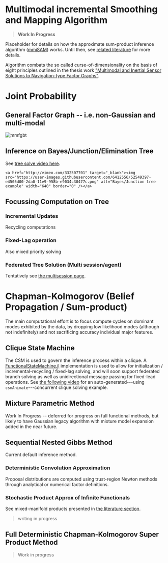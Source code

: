 #  Multimodal incremental Smoothing and Mapping Algorithm

> **Work In Progress**

Placeholder for details on how the approximate sum-product inference algorithm ([mmiSAM](https://github.com/JuliaRobotics/IncrementalInference.jl)) works.  Until then, see [related literature](http://www.juliarobotics.org/Caesar.jl/latest/refs/literature/) for more details.

Algorithm combats the so called curse-of-dimensionality on the basis of eight principles outlined in the thesis work ["Multimodal and Inertial Sensor Solutions to Navigation-type Factor Graphs"](http://www.juliarobotics.org/Caesar.jl/latest/refs/literature/#Direct-References-1).

# Joint Probability

## General Factor Graph -- i.e. non-Gaussian and multi-modal

![mmfgbt](https://user-images.githubusercontent.com/6412556/52549388-db5f8b80-2da0-11e9-959c-4a8fe0890a87.gif)

## Inference on Bayes/Junction/Elimination Tree

See [tree solve video here](https://vimeo.com/332507701).

```@raw html
<a href="http://vimeo.com/332507701" target="_blank"><img src="https://user-images.githubusercontent.com/6412556/52549397-e4505d00-2da0-11e9-958b-e9034c30477c.png" alt="Bayes/Junction tree example" width="640" border="0" /></a>
```

## Focussing Computation on Tree

### Incremental Updates

Recycling computations

### Fixed-Lag operation

Also mixed priority solving

### Federated Tree Solution (Multi session/agent)

Tentatively see [the multisession page](http://www.juliarobotics.org/Caesar.jl/latest/concepts/multisession/).

# Chapman-Kolmogorov (Belief Propagation / Sum-product)

The main computational effort is to focus compute cycles on dominant modes exhibited by the data, by dropping low likelihood modes (although not indefinitely) and not sacrificing accuracy individual major features. 

## Clique State Machine

The CSM is used to govern the inference process within a clique.  A [FunctionalStateMachine.jl](http://www.github.com/JuliaRobotics/FunctionStateMachine.jl) implementation is used to allow for initialization / incremental-recycling / fixed-lag solving, and will soon support federated branch solving as well as unidirectional message passing for fixed-lead operations.  See [the following video](https://vimeo.com/345576689) for an auto-generated---using `csmAnimate`---concurrent clique solving example.

## Mixture Parametric Method

Work In Progress -- deferred for progress on full functional methods, but likely to have Gaussian legacy algorithm with mixture model expansion added in the near future.

## Sequential Nested Gibbs Method

Current default inference method.

### Deterministic Convolution Approximation

Proposal distributions are computed using trust-region Newton methods through analytical or numerical factor definitions.

### Stochastic Product Approx of Infinite Functionals   

See mixed-manifold products presented in [the literature section](http://www.juliarobotics.org/Caesar.jl/latest/refs/literature/#Direct-References-1).

> writing in progress

## Full Deterministic Chapman-Kolmogorov Super Product Method

> Work in progress
